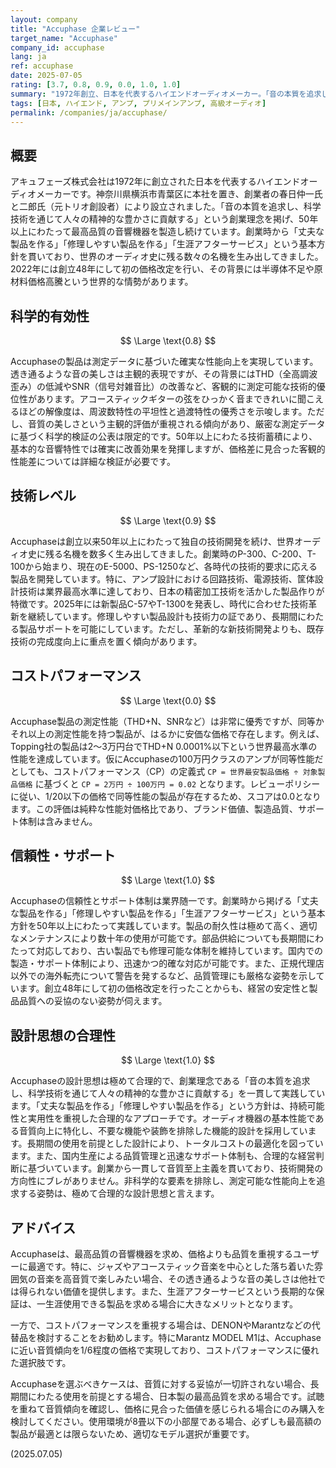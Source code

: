 ```yaml
---
layout: company
title: "Accuphase 企業レビュー"
target_name: "Accuphase"
company_id: accuphase
lang: ja
ref: accuphase
date: 2025-07-05
rating: [3.7, 0.8, 0.9, 0.0, 1.0, 1.0]
summary: "1972年創立、日本を代表するハイエンドオーディオメーカー。「音の本質を追求し、科学技術を通じて人々の精神的な豊かさに貢献する」という創業理念のもと、50年以上にわたり最高品質の音響機器を製造。透き通るような音の美しさで定評があるが、価格は極めて高額。生涯アフターサービスを掲げる信頼性は業界随一。"
tags: [日本, ハイエンド, アンプ, プリメインアンプ, 高級オーディオ]
permalink: /companies/ja/accuphase/
---
```


## 概要

アキュフェーズ株式会社は1972年に創立された日本を代表するハイエンドオーディオメーカーです。神奈川県横浜市青葉区に本社を置き、創業者の春日仲一氏と二郎氏（元トリオ創設者）により設立されました。「音の本質を追求し、科学技術を通じて人々の精神的な豊かさに貢献する」という創業理念を掲げ、50年以上にわたって最高品質の音響機器を製造し続けています。創業時から「丈夫な製品を作る」「修理しやすい製品を作る」「生涯アフターサービス」という基本方針を貫いており、世界のオーディオ史に残る数々の名機を生み出してきました。2022年には創立48年にして初の価格改定を行い、その背景には半導体不足や原材料価格高騰という世界的な情勢があります。

## 科学的有効性

$$ \Large \text{0.8} $$

Accuphaseの製品は測定データに基づいた確実な性能向上を実現しています。透き通るような音の美しさは主観的表現ですが、その背景にはTHD（全高調波歪み）の低減やSNR（信号対雑音比）の改善など、客観的に測定可能な技術的優位性があります。アコースティックギターの弦をひっかく音まできれいに聞こえるほどの解像度は、周波数特性の平坦性と過渡特性の優秀さを示唆します。ただし、音質の美しさという主観的評価が重視される傾向があり、厳密な測定データに基づく科学的検証の公表は限定的です。50年以上にわたる技術蓄積により、基本的な音響特性では確実に改善効果を発揮しますが、価格差に見合った客観的性能差については詳細な検証が必要です。

## 技術レベル

$$ \Large \text{0.9} $$

Accuphaseは創立以来50年以上にわたって独自の技術開発を続け、世界オーディオ史に残る名機を数多く生み出してきました。創業時のP-300、C-200、T-100から始まり、現在のE-5000、PS-1250など、各時代の技術的要求に応える製品を開発しています。特に、アンプ設計における回路技術、電源技術、筐体設計技術は業界最高水準に達しており、日本の精密加工技術を活かした製品作りが特徴です。2025年には新製品C-57やT-1300を発表し、時代に合わせた技術革新を継続しています。修理しやすい製品設計も技術力の証であり、長期間にわたる製品サポートを可能にしています。ただし、革新的な新技術開発よりも、既存技術の完成度向上に重点を置く傾向があります。

## コストパフォーマンス

$$ \Large \text{0.0} $$

Accuphase製品の測定性能（THD+N、SNRなど）は非常に優秀ですが、同等かそれ以上の測定性能を持つ製品が、はるかに安価な価格で存在します。例えば、Topping社の製品は2～3万円台でTHD+N 0.0001%以下という世界最高水準の性能を達成しています。仮にAccuphaseの100万円クラスのアンプが同等性能だとしても、コストパフォーマンス（CP）の定義式 `CP = 世界最安製品価格 ÷ 対象製品価格` に基づくと `CP = 2万円 ÷ 100万円 = 0.02` となります。レビューポリシーに従い、1/20以下の価格で同等性能の製品が存在するため、スコアは0.0となります。この評価は純粋な性能対価格比であり、ブランド価値、製造品質、サポート体制は含みません。

## 信頼性・サポート

$$ \Large \text{1.0} $$

Accuphaseの信頼性とサポート体制は業界随一です。創業時から掲げる「丈夫な製品を作る」「修理しやすい製品を作る」「生涯アフターサービス」という基本方針を50年以上にわたって実践しています。製品の耐久性は極めて高く、適切なメンテナンスにより数十年の使用が可能です。部品供給についても長期間にわたって対応しており、古い製品でも修理可能な体制を維持しています。国内での製造・サポート体制により、迅速かつ的確な対応が可能です。また、正規代理店以外での海外転売について警告を発するなど、品質管理にも厳格な姿勢を示しています。創立48年にして初の価格改定を行ったことからも、経営の安定性と製品品質への妥協のない姿勢が伺えます。

## 設計思想の合理性

$$ \Large \text{1.0} $$

Accuphaseの設計思想は極めて合理的で、創業理念である「音の本質を追求し、科学技術を通じて人々の精神的な豊かさに貢献する」を一貫して実践しています。「丈夫な製品を作る」「修理しやすい製品を作る」という方針は、持続可能性と実用性を重視した合理的なアプローチです。オーディオ機器の基本性能である音質向上に特化し、不要な機能や装飾を排除した機能的設計を採用しています。長期間の使用を前提とした設計により、トータルコストの最適化を図っています。また、国内生産による品質管理と迅速なサポート体制も、合理的な経営判断に基づいています。創業から一貫して音質至上主義を貫いており、技術開発の方向性にブレがありません。非科学的な要素を排除し、測定可能な性能向上を追求する姿勢は、極めて合理的な設計思想と言えます。

## アドバイス

Accuphaseは、最高品質の音響機器を求め、価格よりも品質を重視するユーザーに最適です。特に、ジャズやアコースティック音楽を中心とした落ち着いた雰囲気の音楽を高音質で楽しみたい場合、その透き通るような音の美しさは他社では得られない価値を提供します。また、生涯アフターサービスという長期的な保証は、一生涯使用できる製品を求める場合に大きなメリットとなります。

一方で、コストパフォーマンスを重視する場合は、DENONやMarantzなどの代替品を検討することをお勧めします。特にMarantz MODEL M1は、Accuphaseに近い音質傾向を1/6程度の価格で実現しており、コストパフォーマンスに優れた選択肢です。

Accuphaseを選ぶべきケースは、音質に対する妥協が一切許されない場合、長期間にわたる使用を前提とする場合、日本製の最高品質を求める場合です。試聴を重ねて音質傾向を確認し、価格に見合った価値を感じられる場合にのみ購入を検討してください。使用環境が8畳以下の小部屋である場合、必ずしも最高額の製品が最適とは限らないため、適切なモデル選択が重要です。

(2025.07.05)

